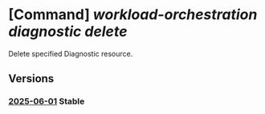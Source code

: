 # [Command] _workload-orchestration diagnostic delete_

Delete specified Diagnostic resource.

## Versions

### [2025-06-01](/Resources/mgmt-plane/L3N1YnNjcmlwdGlvbnMve30vcmVzb3VyY2Vncm91cHMve30vcHJvdmlkZXJzL21pY3Jvc29mdC5lZGdlL2RpYWdub3N0aWNzL3t9/2025-06-01.xml) **Stable**

<!-- mgmt-plane /subscriptions/{}/resourcegroups/{}/providers/microsoft.edge/diagnostics/{} 2025-06-01 -->

